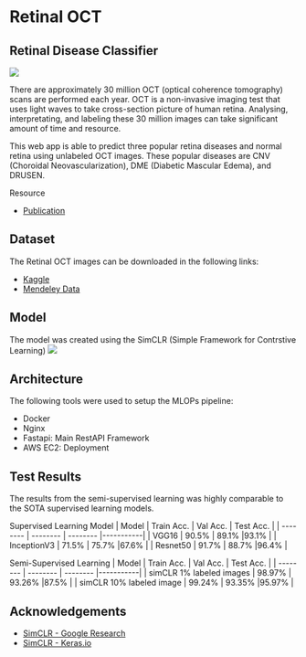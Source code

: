 # Retinal OCT

##   Retinal Disease Classifier
![](https://i.imgur.com/2HBIIJd.png)

There are approximately 30 million OCT (optical coherence tomography) scans are performed each year. OCT is a non-invasive imaging test that uses light waves to take cross-section picture of human retina. Analysing, interpretating, and labeling these 30 million images can take significant amount of time and resource. 

This web app is able to predict three popular retina diseases and normal retina using unlabeled OCT images. These popular diseases are CNV (Choroidal Neovascularization), DME (Diabetic Mascular Edema), and DRUSEN. 

Resource
- [Publication](https://www.cell.com/cell/fulltext/S0092-8674(18)30154-5)


## Dataset
The Retinal OCT images can be downloaded in the following links:
- [Kaggle](https://www.kaggle.com/code/paultimothymooney/detect-retina-damage-from-oct-images/notebook)
- [Mendeley Data](https://data.mendeley.com/datasets/rscbjbr9sj/2)

## Model 
The model was created using the SimCLR (Simple Framework for Contrstive Learning) 
![](https://i.imgur.com/QhfGuOV.gif)

## Architecture 
The following tools were used to setup the MLOPs pipeline:
- Docker
- Nginx
- Fastapi: Main RestAPI Framework
- AWS EC2: Deployment

## Test Results
The results from the semi-supervised learning was highly comparable to the SOTA supervised learning models. 

Supervised Learning Model
| Model         | Train Acc. | Val Acc. | Test Acc. |
| --------      | --------   | -------- |-----------|
| VGG16         | 90.5%      | 89.1%    |93.1%      |
| InceptionV3   | 71.5%      | 75.7%    |67.6%      |
| Resnet50       | 91.7%      | 88.7%    |96.4%      |



Semi-Supervised Learning
| Model                     | Train Acc.  | Val Acc. | Test Acc. |
| --------                  | --------    | -------- |-----------|
| simCLR 1% labeled images  | 98.97%      | 93.26%   |87.5%      |
| simCLR 10% labeled image  | 99.24%      | 93.35%   |95.97%     |


## Acknowledgements
- [SimCLR - Google Research](https://github.com/google-research/simclr)
- [SimCLR - Keras.io](https://keras.io/examples/vision/semisupervised_simclr/)

